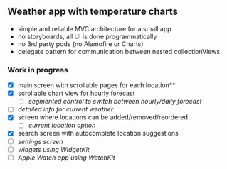 ## Weather app with temperature charts

* simple and reliable MVC architecture for a small app
* no storyboards, all UI is done programmatically
* no 3rd party pods (no Alamofire or Charts)
* delegate pattern for communication between nested collectionViews


### Work in progress

- [x] main screen with scrollable pages for each location**
- [x] scrollable chart view for hourly forecast
    - [ ]  _segmented control to switch between hourly/daily forecast_
- [ ]  _detailed info for current weather_
- [x] screen where locations can be added/removed/reordered
    - [ ]  _current location option_
- [x] search screen with autocomplete location suggestions
- [ ] _settings screen_  
- [ ] _widgets using WidgetKit_
- [ ] _Apple Watch app using WatchKit_

